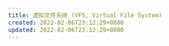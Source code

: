 ```yaml
---
title: 虚拟文件系统 (VFS, Virtual File System)
created: 2022-02-06T23:12:29+0800
updated: 2022-02-06T23:12:29+0800
---
```


